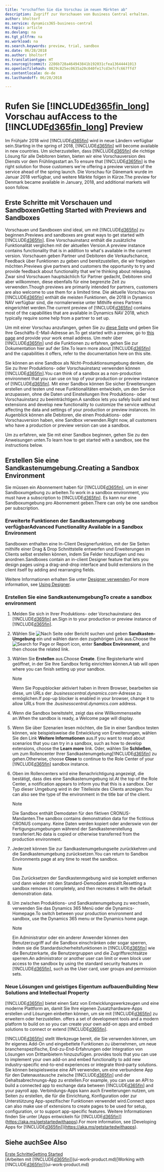```yaml
---
title: "erschaffen Sie die Vorschau im neuen Märkten ab"
description: Zugriff zur Vorschauen von Business Central erhalten.
author: bholtorf
ms.service: dynamics365-business-central
ms.topic: article
ms.devlang: na
ms.tgt_pltfrm: na
ms.workload: na
ms.search.keywords: preview, trial, sandbox
ms.date: 06/28/2018
ms.author: bholtorf
ms.translationtype: HT
ms.sourcegitcommit: 2286b728a464943841b192031cfea13644441013
ms.openlocfilehash: 0829c825ec0635a20c040fe17cd3e7cfc667ffd7
ms.contentlocale: de-de
ms.lasthandoff: 06/28/2018

---
```

# <a name="access-to-the-included365finlongincludesd365finlongmdmd-preview"></a><span data-ttu-id="c3100-103">Rufen Sie [!INCLUDE[d365fin_long](includes/d365fin_long_md.md)] Vorschau auf</span><span class="sxs-lookup"><span data-stu-id="c3100-103">Access to the [!INCLUDE[d365fin_long](includes/d365fin_long_md.md)] Preview</span></span>
<span data-ttu-id="c3100-104">Im Frühjahr 2018 wird [!INCLUDE[d365fin](includes/d365fin_md.md)] wird in neue Ländern verfügbar sein.</span><span class="sxs-lookup"><span data-stu-id="c3100-104">Starting in the spring of 2018, [!INCLUDE[d365fin](includes/d365fin_md.md)] will become available in new countries.</span></span> <span data-ttu-id="c3100-105">Um sicherzustellen, dass [!INCLUDE[d365fin](includes/d365fin_md.md)] die richtige Lösung für alle Debitoren bieten, bieten wir eine  Vorschauversion des Diensts vor dem Frühlingsstart an.</span><span class="sxs-lookup"><span data-stu-id="c3100-105">To ensure that [!INCLUDE[d365fin](includes/d365fin_md.md)] is the right solution for those customers we're offering a preview version of the service ahead of the spring launch.</span></span> <span data-ttu-id="c3100-106">Die Vorschau für Dänemark wurde im Januar 2018 verfügbar, und weitere Märkte folgen in Kürze.</span><span class="sxs-lookup"><span data-stu-id="c3100-106">The preview for Denmark became available in January, 2018, and additional markets will soon follow.</span></span>  

## <a name="getting-started-with-previews-and-sandboxes"></a><span data-ttu-id="c3100-107">Erste Schritte mit Vorschauen und Sandboxen</span><span class="sxs-lookup"><span data-stu-id="c3100-107">Getting Started with Previews and Sandboxes</span></span>
<span data-ttu-id="c3100-108">Vorschauen und Sandboxen sind ideal, um mit [!INCLUDE[d365fin](includes/d365fin_md.md)] zu beginnen.</span><span class="sxs-lookup"><span data-stu-id="c3100-108">Previews and sandboxes are great ways to get started with [!INCLUDE[d365fin](includes/d365fin_md.md)].</span></span> <span data-ttu-id="c3100-109">Eine Vorschauinstanz enthält die zusätzliche Funktionalität verglichen mit der aktuellen Version.</span><span class="sxs-lookup"><span data-stu-id="c3100-109">A preview instance contains functionality that is in addition to what's available in the current version.</span></span> <span data-ttu-id="c3100-110">Vorschauen geben Partner und Debitoren die Verkaufschance, Feedback über Funktionen zu geben und bereitzustellen, die wir freigeben möchten.</span><span class="sxs-lookup"><span data-stu-id="c3100-110">Previews give partners and customers the opportunity to try and provide feedback about functionality that we're thinking about releasing.</span></span> <span data-ttu-id="c3100-111">Zwar sind Vorschauen hauptsächlich für Partner gedacht, Debitoren sind aber willkommen, diese ebenfalls für eine begrenzte Zeit zu verwenden.</span><span class="sxs-lookup"><span data-stu-id="c3100-111">Though previews are primarily intended for partners, customers are also welcome to use them for a limited time.</span></span> <span data-ttu-id="c3100-112">Die aktuelle Vorschau von [!INCLUDE[d365fin](includes/d365fin_md.md)] enthält die meisten Funktionen, die 2018 in Dynamics NAV verfügbar sind, die normalerweise unter Mithilfe eines Partners eingerichtet werden.</span><span class="sxs-lookup"><span data-stu-id="c3100-112">The current preview of [!INCLUDE[d365fin](includes/d365fin_md.md)] contains most of the capabilities that are available in Dynamics NAV 2018, which typically require some help from a partner to set up.</span></span>

<span data-ttu-id="c3100-113">Um mit einer Vorschau anzufangen, gehen Sie zu [diese Seite](https://go.microsoft.com/fwlink/?linkid=866045) und geben Sie Ihre Geschäfts-E-Mail-Adresse an.</span><span class="sxs-lookup"><span data-stu-id="c3100-113">To get started with a preview, go to [this page](https://go.microsoft.com/fwlink/?linkid=866045) and provide your work email address.</span></span> <span data-ttu-id="c3100-114">Um mehr über [!INCLUDE[d365fin](includes/d365fin_md.md)] und die Funktionen zu erfahren, gehen Sie zur Dokumentation hier auf der Site.</span><span class="sxs-lookup"><span data-stu-id="c3100-114">To learn more about [!INCLUDE[d365fin](includes/d365fin_md.md)] and the capabilities it offers, refer to the documentation here on this site.</span></span>

<span data-ttu-id="c3100-115">Sie können an eine Sandbox als Nicht-Produktionsumgebung denken, die Sie zu Ihrer Produktions- oder Vorschauinstanz verwenden können [!INCLUDE[d365fin](includes/d365fin_md.md)].</span><span class="sxs-lookup"><span data-stu-id="c3100-115">You can think of a sandbox as a non-production environment that you can use on top of your production or preview instance of [!INCLUDE[d365fin](includes/d365fin_md.md)].</span></span> <span data-ttu-id="c3100-116">Mit einer Sandbox können Sie sicher Erweiterungen erstellen und testen und neue Funktionalitäten entwickeln, um den Service anzupassen, ohne die Daten und Einstellungen Ihre Produktions- oder Vorschauinstanz zu beeinträchtigen.</span><span class="sxs-lookup"><span data-stu-id="c3100-116">A sandbox lets you safely build and test extensions and develop new functionality to customize the service without affecting the data and settings of your production or preview instances.</span></span> <span data-ttu-id="c3100-117">Im Augenblick können alle Debitoren, die einen Produktions- oder Vorschauversion haben, eine Sandbox verwenden.</span><span class="sxs-lookup"><span data-stu-id="c3100-117">Right now, all customers who have a production or preview version can use a sandbox.</span></span>

<span data-ttu-id="c3100-118">Um zu erfahren, wie Sie mit einer Sandbox beginnen, gehen Sie zu den Anweisungen unten.</span><span class="sxs-lookup"><span data-stu-id="c3100-118">To learn how to get started with a sandbox, see the instructions below.</span></span>

## <a name="creating-a-sandbox-environment"></a><span data-ttu-id="c3100-119">Erstellen Sie eine Sandkastenumgebung.</span><span class="sxs-lookup"><span data-stu-id="c3100-119">Creating a Sandbox Environment</span></span>
<span data-ttu-id="c3100-120">Sie müssen ein Abonnement haben für [!INCLUDE[d365fin](includes/d365fin_md.md)], um in einer Sandboxumgebung zu arbeiten.</span><span class="sxs-lookup"><span data-stu-id="c3100-120">To work in a sandbox environment, you must have a subscription to [!INCLUDE[d365fin](includes/d365fin_md.md)].</span></span> <span data-ttu-id="c3100-121">Es kann nur eine Sandboxumgebung pro Abonnement geben.</span><span class="sxs-lookup"><span data-stu-id="c3100-121">There can only be one sandbox per subscription.</span></span>

### <a name="advanced-functionality-available-in-a-sandbox-environment"></a><span data-ttu-id="c3100-122">Erweiterte Funktionen der Sandkastenumgebung verfügbar</span><span class="sxs-lookup"><span data-stu-id="c3100-122">Advanced Functionality Available in a Sandbox Environment</span></span>
<span data-ttu-id="c3100-123">Sandboxen enthalten eine In-Client Designerfunktion, mit der Sie Seiten mithilfe einer Drag & Drop Schnittstelle entwerfen und Erweiterungen im Clients selbst erstellen können, indem Sie Felder hinzufügen und neu anordnen.</span><span class="sxs-lookup"><span data-stu-id="c3100-123">Sandboxes contain an in-client Designer feature that lets you design pages using a drag-and-drop interface and build extensions in the client itself by adding and rearranging fields.</span></span>

<span data-ttu-id="c3100-124">Weitere Informationen erhalten Sie unter [Designer verwenden](https://docs.microsoft.com/en-us/dynamics-nav/developer/devenv-inclient-designer).</span><span class="sxs-lookup"><span data-stu-id="c3100-124">For more information, see [Using Designer](https://docs.microsoft.com/en-us/dynamics-nav/developer/devenv-inclient-designer).</span></span>

### <a name="to-create-a-sandbox-environment"></a><span data-ttu-id="c3100-125">Erstellen Sie eine Sandkastenumgebung</span><span class="sxs-lookup"><span data-stu-id="c3100-125">To create a sandbox environment</span></span>
1.  <span data-ttu-id="c3100-126">Melden Sie sich in Ihrer Produktions- oder Vorschauinstanz des [!INCLUDE[d365fin](includes/d365fin_md.md)] an.</span><span class="sxs-lookup"><span data-stu-id="c3100-126">Sign in to your production or preview instance of [!INCLUDE[d365fin](includes/d365fin_md.md)].</span></span>  
2.  <span data-ttu-id="c3100-127">Wählen Sie ![Nach Seite oder Bericht suchen](media/ui-search/search_small.png "Nach Seiten- oder Berichtsymbol suchen") und geben **Sandkasten-Umgebung** ein und wählen dann den zugehörigen Link aus.</span><span class="sxs-lookup"><span data-stu-id="c3100-127">Choose the ![Search for Page or Report](media/ui-search/search_small.png "Search for Page or Report icon") icon, enter **Sandbox Environment**, and then choose the related link.</span></span>
3.  <span data-ttu-id="c3100-128">Wählen Sie **Erstellen** aus.</span><span class="sxs-lookup"><span data-stu-id="c3100-128">Choose **Create**.</span></span> <span data-ttu-id="c3100-129">Eine Registerkarte wird geöffnet, in der Sie Ihre Sandbox fertig einrichten können.</span><span class="sxs-lookup"><span data-stu-id="c3100-129">A tab will open where you can finish setting up your sandbox.</span></span>

    > [!Note]
    > <span data-ttu-id="c3100-130">Wenn Sie Popupblocker aktiviert haben in Ihrem Browser, bearbeiten sie diese, um URLs der *.businesscentral.dynamics.com*-Adresse zu ermöglichen.</span><span class="sxs-lookup"><span data-stu-id="c3100-130">If pop-up blocker is enabled in your browser, change it to allow URLs from the *.businesscentral.dynamics.com* address.</span></span>  

4.  <span data-ttu-id="c3100-131">Wenn die Sandbox bereitsteht, zeigt das eine Willkommensseite an.</span><span class="sxs-lookup"><span data-stu-id="c3100-131">When the sandbox is ready, a Welcome page will display.</span></span>  
5.  <span data-ttu-id="c3100-132">Wenn Sie über Szenarien lesen möchten, die Sie in einer Sandbox testen können, wie beispielsweise die Entwicklung von Erweiterungen, wählen Sie den Link **Weitere Informationen** aus.</span><span class="sxs-lookup"><span data-stu-id="c3100-132">If you want to read about scenarios that you can try in a sandbox, such as how to develop extensions, choose the **Learn more** link.</span></span> <span data-ttu-id="c3100-133">Oder, wählen Sie **Schließen**, um zum Rollencenter Ihrer Sandkastenumgebung[!INCLUDE[d365fin](includes/d365fin_md.md)] zu gehen.</span><span class="sxs-lookup"><span data-stu-id="c3100-133">Otherwise, choose **Close** to continue to the Role Center of your [!INCLUDE[d365fin](includes/d365fin_md.md)] sandbox instance.</span></span>  
6.  <span data-ttu-id="c3100-134">Oben im Rollencenters wird eine Benachrichtigung angezeigt, die bestätigt, dass dies eine Sandkastenumgebung ist.</span><span class="sxs-lookup"><span data-stu-id="c3100-134">At the top of the Role Center, a notification appears to inform you that this is a sandbox.</span></span> <span data-ttu-id="c3100-135">Der Typ dieser Umgebung wird in der Titelleiste des Clients anzeigen.</span><span class="sxs-lookup"><span data-stu-id="c3100-135">You can also see the type of the environment in the title bar of the client.</span></span>

    > [!Note]
    > <span data-ttu-id="c3100-136">Die Sandbox enthält Demodaten für den fiktiven CRONUS-Mandanten.</span><span class="sxs-lookup"><span data-stu-id="c3100-136">The sandbox contains demonstration data for the fictitious CRONUS company.</span></span> <span data-ttu-id="c3100-137">Keine Daten werden kopiert oder anderswie von der Fertigungsumgebungen während der Sandkastenerstellung transferiert.</span><span class="sxs-lookup"><span data-stu-id="c3100-137">No data is copied or otherwise transferred from the production environment.</span></span>  

7.  <span data-ttu-id="c3100-138">Jederzeit können Sie zur Sandkastenumgebungseite zurückkehren und die Sandkastenumgebung zurücksetzen.</span><span class="sxs-lookup"><span data-stu-id="c3100-138">You can return to Sandbox Environments page at any time to reset the sandbox.</span></span>

    > [!Note]
    > <span data-ttu-id="c3100-139">Das Zurücksetzen der Sandkastenmgebung wird sie komplett entfernen und dann wieder mit den Standard-Demodaten erstellt.</span><span class="sxs-lookup"><span data-stu-id="c3100-139">Resetting a sandbox removes it completely, and then recreates it with the default demonstration data.</span></span>  

8.  <span data-ttu-id="c3100-140">Um zwischen Produktions- und Sandkastenumgebung zu wechseln, verwenden Sie das Dynamics 365 Menü oder die Dynamics-Homepage.</span><span class="sxs-lookup"><span data-stu-id="c3100-140">To switch between your production environment and sandbox, use the Dynamics 365 menu or the Dynamics home page.</span></span>

    > [!Note]
    > <span data-ttu-id="c3100-141">Ein Administrator oder ein anderer Anwender können den Benutzerzugriff auf die Sandbox einschränken oder sogar sperren, indem sie die Standardsicherheitsfunktionen in [!INCLUDE[d365fin](includes/d365fin_md.md)] wie die Benutzerkarte, die Benutzergruppen und die Zugriffsrechtsätze sperren.</span><span class="sxs-lookup"><span data-stu-id="c3100-141">An administrator or another user can limit or even block user access to the sandbox by using the standard security features in [!INCLUDE[d365fin](includes/d365fin_md.md)], such as the User card, user groups and permission sets.</span></span>  

### <a name="building-new-solutions-and-intellectual-property"></a><span data-ttu-id="c3100-142">Neue Lösungen und geistiges Eigentum aufbauen</span><span class="sxs-lookup"><span data-stu-id="c3100-142">Building New Solutions and Intellectual Property</span></span>
[!INCLUDE[d365fin](includes/d365fin_md.md)]<span data-ttu-id="c3100-143"> bietet einen Satz von Entwicklungswerkzeugen und eine moderne Plattform an, damit Sie Ihre eigenen Zusatzhardware-Apps erstellen und Lösungen einbetten können, um sie mit [!INCLUDE[d365fin](includes/d365fin_md.md)] zu erweitern oder herzustellen.</span><span class="sxs-lookup"><span data-stu-id="c3100-143"> offers a set of development tools and a modern platform to build on so you can create your own add-on apps and embed solutions to connect or extend [!INCLUDE[d365fin](includes/d365fin_md.md)].</span></span>

[!INCLUDE[d365fin](includes/d365fin_md.md)]<span data-ttu-id="c3100-144"> stellt Werkzeuge bereit, die Sie verwenden können, um Ihr eigenes Add-On und eingebettete Funktionen zu übernehmen, um neue branchenspezifische, End-zu-End-Erfahrungen oder Integration von Lösungen von Drittanbietern hinzuzufügen.</span><span class="sxs-lookup"><span data-stu-id="c3100-144"> provides tools that you can use to implement your own add-on and embed functionality to add new industry-specific end-to-end experiences or integrate third-party solutions.</span></span> <span data-ttu-id="c3100-145">Sie können beispielsweise eine API verwenden, um eine verbundene App für den Datenaustausche zwische [!INCLUDE[d365fin](includes/d365fin_md.md)] und der Gehaltsabrechnungs-App zu erstellen.</span><span class="sxs-lookup"><span data-stu-id="c3100-145">For example, you can use an API to build a connected app to exchange data between [!INCLUDE[d365fin](includes/d365fin_md.md)] and your payroll app.</span></span> <span data-ttu-id="c3100-146">Verbindungs-Apps kann auch Erweiterungen nutzen, um Seiten zu erstellen, die für die Einrichtung, Konfiguration oder zur Unterstützung App-spezifischer Funktionen verwendet wird.</span><span class="sxs-lookup"><span data-stu-id="c3100-146">Connect apps can also make use of extensions to create pages to be used for setup, configuration, or to support app-specific features.</span></span> <span data-ttu-id="c3100-147">Weitere Informationen finden Sie unter [Apps entwickeln für [!INCLUDE[d365fin](includes/d365fin_md.md)]](https://aka.ms/getstartedwithapps).</span><span class="sxs-lookup"><span data-stu-id="c3100-147">For more information, see [Developing Apps for [!INCLUDE[d365fin](includes/d365fin_md.md)]](https://aka.ms/getstartedwithapps).</span></span>

## <a name="see-also"></a><span data-ttu-id="c3100-148">Siehe auch</span><span class="sxs-lookup"><span data-stu-id="c3100-148">See Also</span></span>
[<span data-ttu-id="c3100-149">Erste Schritte</span><span class="sxs-lookup"><span data-stu-id="c3100-149">Getting Started</span></span>](product-get-started.md)  
<span data-ttu-id="c3100-150">[Arbeiten mit [!INCLUDE[d365fin](includes/d365fin_md.md)]](ui-work-product.md)</span><span class="sxs-lookup"><span data-stu-id="c3100-150">[Working with [!INCLUDE[d365fin](includes/d365fin_md.md)]](ui-work-product.md)</span></span>  


